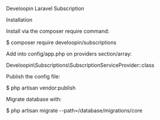 Develoopin Laravel Subscription

Installation

Install via the composer require command:

$ composer require develoopin/subscriptions

Add into config/app.php on providers section/array:

Develoopin\Subscriptions\SubscriptionServiceProvider::class

Publish the config file:

$ php artisan vendor:publish

Migrate database with:

$ php artisan migrate --path=/database/migrations/core
